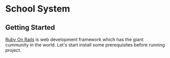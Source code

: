 # School System
## Getting Started

[Ruby On Rails](http://rubyonrails.org) is web development framework which has the giant cummunity in the world. Let's start install some prerequisites before running project.